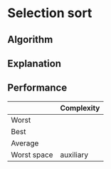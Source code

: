 # Selection sort

## Algorithm

## Explanation

## Performance

|              | Complexity |
| :----------- | :--------- |
| Worst        |            |
| Best         |            |
| Average      |            |
| Worst space  |  auxiliary |

